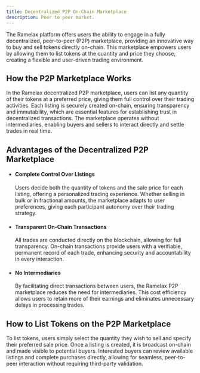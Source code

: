 ```yaml
---
title: Decentralized P2P On-Chain Marketplace
description: Peer to peer market.
---
```



The Ramelax platform offers users the ability to engage in a fully decentralized, peer-to-peer (P2P) marketplace, providing an innovative way to buy and sell tokens directly on-chain. This marketplace empowers users by allowing them to list tokens at the quantity and price they choose, creating a flexible and user-driven trading environment.


## How the P2P Marketplace Works

In the Ramelax decentralized P2P marketplace, users can list any quantity of their tokens at a preferred price, giving them full control over their trading activities. Each listing is securely created on-chain, ensuring transparency and immutability, which are essential features for establishing trust in decentralized transactions. The marketplace operates without intermediaries, enabling buyers and sellers to interact directly and settle trades in real time.


## Advantages of the Decentralized P2P Marketplace

- #### Complete Control Over Listings

    Users decide both the quantity of tokens and the sale price for each listing, offering a personalized trading experience. Whether selling in bulk or in fractional amounts, the marketplace adapts to user preferences, giving each participant autonomy over their trading strategy.

- #### Transparent On-Chain Transactions

    All trades are conducted directly on the blockchain, allowing for full transparency. On-chain transactions provide users with a verifiable, permanent record of each trade, enhancing security and accountability in every interaction.

- #### No Intermediaries

    By facilitating direct transactions between users, the Ramelax P2P marketplace reduces the need for intermediaries. This cost efficiency allows users to retain more of their earnings and eliminates unnecessary delays in processing trades.


## How to List Tokens on the P2P Marketplace

To list tokens, users simply select the quantity they wish to sell and specify their preferred sale price. Once a listing is created, it is broadcast on-chain and made visible to potential buyers. Interested buyers can review available listings and complete purchases directly, allowing for seamless, peer-to-peer interaction without requiring third-party validation.